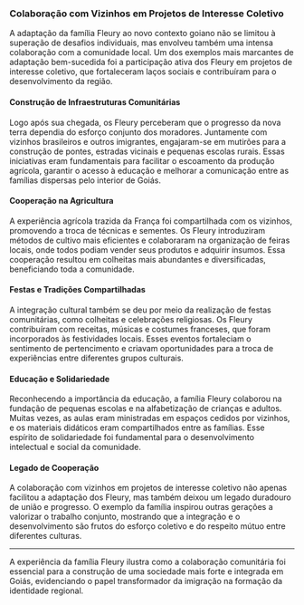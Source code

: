 ### Colaboração com Vizinhos em Projetos de Interesse Coletivo

A adaptação da família Fleury ao novo contexto goiano não se limitou à superação de desafios individuais, mas envolveu também uma intensa colaboração com a comunidade local. Um dos exemplos mais marcantes de adaptação bem-sucedida foi a participação ativa dos Fleury em projetos de interesse coletivo, que fortaleceram laços sociais e contribuíram para o desenvolvimento da região.

#### Construção de Infraestruturas Comunitárias

Logo após sua chegada, os Fleury perceberam que o progresso da nova terra dependia do esforço conjunto dos moradores. Juntamente com vizinhos brasileiros e outros imigrantes, engajaram-se em mutirões para a construção de pontes, estradas vicinais e pequenas escolas rurais. Essas iniciativas eram fundamentais para facilitar o escoamento da produção agrícola, garantir o acesso à educação e melhorar a comunicação entre as famílias dispersas pelo interior de Goiás.

#### Cooperação na Agricultura

A experiência agrícola trazida da França foi compartilhada com os vizinhos, promovendo a troca de técnicas e sementes. Os Fleury introduziram métodos de cultivo mais eficientes e colaboraram na organização de feiras locais, onde todos podiam vender seus produtos e adquirir insumos. Essa cooperação resultou em colheitas mais abundantes e diversificadas, beneficiando toda a comunidade.

#### Festas e Tradições Compartilhadas

A integração cultural também se deu por meio da realização de festas comunitárias, como colheitas e celebrações religiosas. Os Fleury contribuíram com receitas, músicas e costumes franceses, que foram incorporados às festividades locais. Esses eventos fortaleciam o sentimento de pertencimento e criavam oportunidades para a troca de experiências entre diferentes grupos culturais.

#### Educação e Solidariedade

Reconhecendo a importância da educação, a família Fleury colaborou na fundação de pequenas escolas e na alfabetização de crianças e adultos. Muitas vezes, as aulas eram ministradas em espaços cedidos por vizinhos, e os materiais didáticos eram compartilhados entre as famílias. Esse espírito de solidariedade foi fundamental para o desenvolvimento intelectual e social da comunidade.

#### Legado de Cooperação

A colaboração com vizinhos em projetos de interesse coletivo não apenas facilitou a adaptação dos Fleury, mas também deixou um legado duradouro de união e progresso. O exemplo da família inspirou outras gerações a valorizar o trabalho conjunto, mostrando que a integração e o desenvolvimento são frutos do esforço coletivo e do respeito mútuo entre diferentes culturas.

---

A experiência da família Fleury ilustra como a colaboração comunitária foi essencial para a construção de uma sociedade mais forte e integrada em Goiás, evidenciando o papel transformador da imigração na formação da identidade regional.